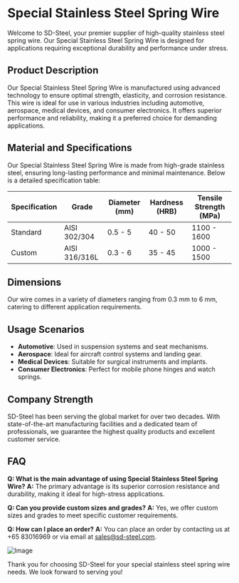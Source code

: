 # Special Stainless Steel Spring Wire

Welcome to SD-Steel, your premier supplier of high-quality stainless steel spring wire. Our Special Stainless Steel Spring Wire is designed for applications requiring exceptional durability and performance under stress.

## Product Description
Our Special Stainless Steel Spring Wire is manufactured using advanced technology to ensure optimal strength, elasticity, and corrosion resistance. This wire is ideal for use in various industries including automotive, aerospace, medical devices, and consumer electronics. It offers superior performance and reliability, making it a preferred choice for demanding applications.

## Material and Specifications
Our Special Stainless Steel Spring Wire is made from high-grade stainless steel, ensuring long-lasting performance and minimal maintenance. Below is a detailed specification table:

| Specification | Grade          | Diameter (mm) | Hardness (HRB) | Tensile Strength (MPa) |
|---------------|----------------|---------------|----------------|------------------------|
| Standard      | AISI 302/304   | 0.5 - 5       | 40 - 50        | 1100 - 1600            |
| Custom        | AISI 316/316L  | 0.3 - 6       | 35 - 45        | 1000 - 1500            |

## Dimensions
Our wire comes in a variety of diameters ranging from 0.3 mm to 6 mm, catering to different application requirements. 

## Usage Scenarios
- **Automotive**: Used in suspension systems and seat mechanisms.
- **Aerospace**: Ideal for aircraft control systems and landing gear.
- **Medical Devices**: Suitable for surgical instruments and implants.
- **Consumer Electronics**: Perfect for mobile phone hinges and watch springs.

## Company Strength
SD-Steel has been serving the global market for over two decades. With state-of-the-art manufacturing facilities and a dedicated team of professionals, we guarantee the highest quality products and excellent customer service.

## FAQ
**Q: What is the main advantage of using Special Stainless Steel Spring Wire?**
**A:** The primary advantage is its superior corrosion resistance and durability, making it ideal for high-stress applications.

**Q: Can you provide custom sizes and grades?**
**A:** Yes, we offer custom sizes and grades to meet specific customer requirements.

**Q: How can I place an order?**
**A:** You can place an order by contacting us at +65 83016969 or via email at sales@sd-steel.com.

![Image](https://github.com/user-attachments/assets/2567258e-e124-4816-932d-1809bd27ef0b)

Thank you for choosing SD-Steel for your special stainless steel spring wire needs. We look forward to serving you!